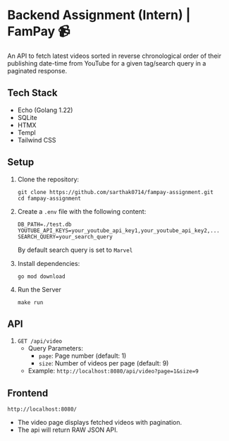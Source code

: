 # Backend Assignment (Intern) | FamPay 📹

An API to fetch latest videos sorted in reverse chronological order of their publishing date-time from YouTube for a given tag/search query in a paginated response.

## Tech Stack
- Echo (Golang 1.22)
- SQLite
- HTMX
- Templ
- Tailwind CSS

## Setup
1. Clone the repository:
   ```
   git clone https://github.com/sarthak0714/fampay-assignment.git
   cd fampay-assignment
   ```
2. Create a `.env` file with the following content:
   ```
   DB_PATH=./test.db
   YOUTUBE_API_KEYS=your_youtube_api_key1,your_youtube_api_key2,...
   SEARCH_QUERY=your_search_query
   ```
    By default search query is set to `Marvel`

3. Install dependencies:
   ```
   go mod download
   ```

4. Run the Server
    ```
    make run
    ```


## API 

1. `GET /api/video`
    - Query Parameters:
        - `page`: Page number (default: 1)
        - `size`: Number of videos per page (default: 9)
    - Example: `http://localhost:8080/api/video?page=1&size=9`

## Frontend 

```http://localhost:8080/```

- The video page displays fetched videos with pagination.
- The api will return RAW JSON API.